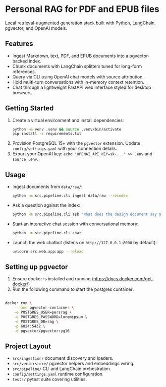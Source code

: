 # Personal RAG for PDF and EPUB files

Local retrieval-augmented generation stack built with Python, LangChain, pgvector, and OpenAI models.

## Features

- Ingest Markdown, text, PDF, and EPUB documents into a pgvector-backed index.
- Chunk documents with LangChain splitters tuned for long-form references.
- Query via CLI using OpenAI chat models with source attribution.
- Hold multi-turn conversations with in-memory context retention.
- Chat through a lightweight FastAPI web interface styled for desktop browsers.

## Getting Started

1. Create a virtual environment and install dependencies:
   ```bash
   python -m venv .venv && source .venv/bin/activate
   pip install -r requirements.txt
   ```
2. Provision PostgreSQL 15+ with the `pgvector` extension. Update `config/settings.yaml` with your connection details.
3. Export your OpenAI key: `echo "OPENAI_API_KEY=sk-..." >> .env` and `source .env`.

## Usage

- Ingest documents from `data/raw/`:
  ```bash
  python -m src.pipeline.cli ingest data/raw --reindex
  ```
- Ask a question against the index:
  ```bash
  python -m src.pipeline.cli ask "What does the design document say about evaluations?"
  ```
- Start an interactive chat session with conversational memory:
  ```bash
  python -m src.pipeline.cli chat
  ```
- Launch the web chatbot (listens on `http://127.0.0.1:8000` by default):
  ```bash
  uvicorn src.web.app:app --reload
  ```

## Setting up pgvector

1. Ensure docker is installed and running (https://docs.docker.com/get-docker/)
2. Run the following command to start the postgres container:

```bash
   
docker run \
    --name pgvector-container \
    -e POSTGRES_USER=persrag \
    -e POSTGRES_PASSWORD=loremipsum \
    -e POSTGRES_DB=rag \
    -p 6024:5432 \
    -d pgvector/pgvector:pg16
```

## Project Layout

- `src/ingestion/` document discovery and loaders.
- `src/vectorstore/` pgvector helpers and embeddings wiring.
- `src/pipeline/` CLI and LangChain orchestration.
- `config/settings.yaml` runtime configuration.
- `tests/` pytest suite covering utilities.
